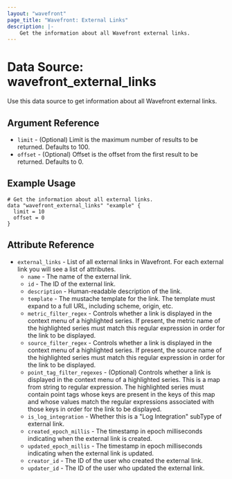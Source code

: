 ```yaml
---
layout: "wavefront"
page_title: "Wavefront: External Links"
description: |-
    Get the information about all Wavefront external links.
---
```


# Data Source: wavefront_external_links

Use this data source to get information about all Wavefront external links.

## Argument Reference
* `limit` - (Optional) Limit is the maximum number of results to be returned. Defaults to 100.
* `offset` - (Optional) Offset is the offset from the first result to be returned. Defaults to 0.

## Example Usage

```hcl
# Get the information about all external links.
data "wavefront_external_links" "example" {
  limit = 10
  offset = 0
}
```

## Attribute Reference

* `external_links` - List of all external links in Wavefront. For each external link you will see a list of attributes.
  * `name` - The name of the external link.
  * `id` -  The ID of the external link.
  * `description` - Human-readable description of the link.
  * `template` - The mustache template for the link. The template must expand to a full URL, including scheme, origin, etc.
  * `metric_filter_regex` - Controls whether a link is displayed in the context menu of a highlighted series. If present, the metric name of the highlighted series must match this regular expression in order for the link to be displayed.
  * `source_filter_regex` - Controls whether a link is displayed in the context menu of a highlighted series. If present, the source name of the highlighted series must match this regular expression in order for the link to be displayed.
  * `point_tag_filter_regexes` - (Optional) Controls whether a link is displayed in the context menu of a highlighted
    series. This is a map from string to regular expression. The highlighted series must contain point tags whose
    keys are present in the keys of this map and whose values match the regular expressions associated with those
    keys in order for the link to be displayed.
  * `is_log_integration` - Whether this is a "Log Integration" subType of external link.
  * `created_epoch_millis` - The timestamp in epoch milliseconds indicating when the external link is created.
  * `updated_epoch_millis` - The timestamp in epoch milliseconds indicating when the external link is updated.
  * `creator_id` - The ID of the user who created the external link.
  * `updater_id` - The ID of the user who updated the external link.
